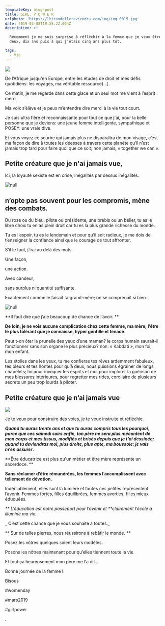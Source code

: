 ```yaml
---
templateKey: blog-post
title: GIRL. P O W E R
urlphoto: 'https://lhirondellereviendra.com/img/img_0015.jpg'
date: 2019-03-08T19:58:22.094Z
description: >+

  Récemment je me suis surprise à réfléchir à la femme que je veux être dans
  deux, dix ans puis à qui j’étais cinq ans plus tôt. 

tags:
  - Vie
---
```

![](/img/img_0015.jpg)

De l’Afrique jusqu'en Europe, entre les études de droit et mes défis quotidiens: les voyages, ma véritable ressource(...).

Ce matin, je me regarde dans cette glace et un seul mot me vient à l’esprit : merci.

Ma voix s’élève et je peux m’entendre dire merci à la vie tout court.

Je suis ultra fière et reconnaissante pour tout ce que j'ai, pour la belle personne que je deviens: une jeune femme intelligente, sympathique et POSEY: une vraie diva.

Et vous voyez ce sourire qui jamais plus ne disparaîtra de mon visage, c’est ma façon de dire à toutes les déesses à travers cette planète qu’il n’est jamais trop tard pour faire quoi que ce soit; non jamais, « together we can ».

## Petite créature que je n'ai jamais vue,

Ici, la loyauté sexiste est en crise,  inégalités par dessus inégalités. 

![null](/img/243189d2-5216-4964-a039-b1e39982c9f4.jpeg)

## n’opte pas souvent pour les compromis, mène des combats.

Du rose ou du bleu, pilote ou présidente, une brebis ou un bélier, tu as le libre choix tu en as plein droit car tu es la plus grande richesse du monde. 

Tu es l’espoir, tu es le lendemain et pour qu’il soit radieux, je me dois de t’enseigner la confiance ainsi que le courage de tout affronter. 

S’il le faut, j’irai au delà des mots.

Une façon,

une action. 

Avec candeur, 

sans surplus ni quantité suffisante.

Exactement comme le faisait ta grand-mère; on se comprenait si bien.

![null](/img/design-sans-titre.png)

**Il faut dire que j’aie beaucoup de chance de l’avoir. **

**De loin, je ne vois aucune complication chez cette femme, ma mère; l’être le plus tolérant que je connaisse, hyper gentille et tenace**.

 Peut t-on ôter la prunelle des yeux d’une maman? le corps humain saurait-il fonctionner sans son organe le plus précieux? non: « Kabdati », mon foi, mon enfant.

Les étoiles dans les yeux, tu me confieras tes rêves ardemment fabuleux, tes pleurs et tes hontes pour qu’à deux, nous puissions  égrainer de longs chapelets; toi pour invoquer les esprits et moi pour implorer la guérison de mes blessures intérieures, pour regretter mes rides, corollaire de plusieurs secrets un peu trop lourds à piloter.

## Petite créature que je n’ai jamais vue

![](/img/8a3b3414-59e3-48f1-9896-78d2328cc32e.png)

Je te veux pour construire des voies, je te veux instruite et réfléchie.

**_Quand tu auras trente ans et que tu auras compris tous les pourquoi, parce que ces samedi soirs enfin, ton père ne sera plus mécontent de mon corps et mes tissus, modifiés et brisés depuis que je t’ai dessinée; quand tu deviendras moi, plus droite, plus apte, ma boussole: je vais m’en assurer_.**

**Être éducatrice est plus qu'un métier et être mère représente un sacerdoce. **

**Sans réclamer d’être rémunérées, les femmes l’accomplissent avec tellement de dévotion.**

Indéniablement, elles sont la lumière et toutes ces petites représentent l’avenir.
 Femmes fortes, filles équilibrées, femmes averties, filles mieux éduquées. 

_**
L’éducation est notre passeport pour l’avenir et **clairement l'école a illuminé ma vie._

_ C’est cette chance que je vous souhaite à toutes._

** Sur de telles pierres, nous réussirons à rebâtir le monde. **

Posez les vôtres quelques soient leurs modèles. 

Posons les nôtres maintenant pour qu’elles tiennent toute la vie.

Et tout ça heureusement mon père me l'a dit...

Bonne journée de la femme !

Bisous

\#womenday

\#mars2019

\#girlpower

.
